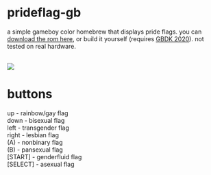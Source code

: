 # prideflag-gb
a simple gameboy color homebrew that displays pride flags. you can [download the rom here](https://github.com/kirbysblockball/prideflag-gb/releases/download/release2/prideflag.gb), or build it yourself (requires [GBDK 2020](https://github.com/Zal0/gbdk-2020)). not tested on real hardware.<br>

<br><img src=https://cdn.discordapp.com/attachments/668345694406574090/745156386924789790/O25yflpnFi.gif>
# buttons
up - rainbow/gay flag <br>
down - bisexual flag <br>
left - transgender flag <br>
right - lesbian flag <br>
(A) - nonbinary flag <br>
(B) - pansexual flag <br>
[START] - genderfluid flag <br>
[SELECT] - asexual flag <br>
